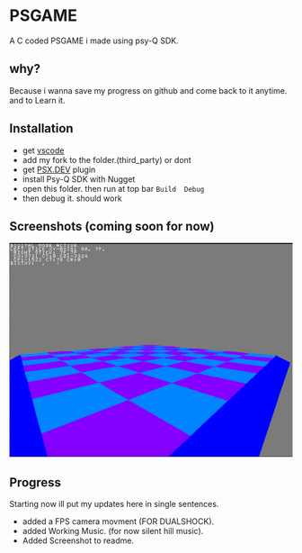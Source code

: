 
# PSGAME

A C coded PSGAME i made using psy-Q SDK.

## why?

Because i wanna save my progress on github and come back to it anytime. and to Learn it.


## Installation

- get [vscode](https://code.visualstudio.com/download)
- add my fork to the folder.(third_party) or dont
- get [PSX.DEV](https://marketplace.visualstudio.com/items?itemName=Grumpycoders.psx-dev) plugin
- install Psy-Q SDK with Nugget
- open this folder. then run at top bar ```Build  Debug``` 
- then debug it. should work

## Screenshots (coming soon for now)
![Game screenshot](https://github.com/Ay91169/PSGame/blob/main/Ssgame.png)



## Progress

Starting now ill put my updates here in single sentences. 

- added a FPS camera movment (FOR DUALSHOCK).
- added Working Music. (for now silent hill music).
- Added Screenshot to readme.
